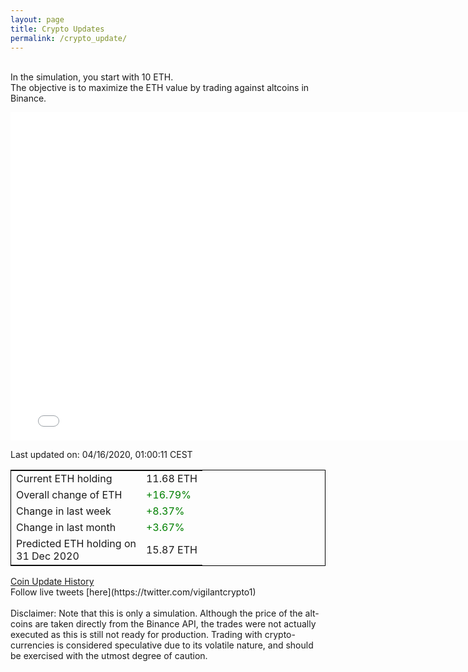 ```yaml
---
layout: page
title: Crypto Updates
permalink: /crypto_update/
---
```

<br>In the simulation, you start with 10 ETH.<br>The objective is to maximize the ETH value by trading against altcoins 
in Binance.

<iframe width="775" height="525" frameborder="0" scrolling="no" src="//plotly.com/~vikramaditya91/109.embed"></iframe>

Last updated on: 04/16/2020, 01:00:11 CEST 
<table style="border:1px solid black;margin-left:auto;margin-right:auto;">
	<tbody>
	<tr>
		<td>Current ETH holding</td>
		<td>     11.68 ETH</td>
	</tr>
	<tr>
		<td>Overall change of ETH</td>
		<td><font color="green">+16.79%</font></td>
	</tr>
	<tr>
		<td>Change in last week</td>
		<td><font color="green">+8.37%</font></td>
	</tr>
	<tr>
		<td>Change in last month</td>
		<td><font color="green">+3.67%</font></td>
	</tr>
    <tr>
		<td>Predicted ETH holding on<br>31 Dec 2020</td>
		<td>     15.87 ETH</td>
	</tr>
	</tbody>
</table>
<a href="{{ site.baseurl }}/crypto_history">Coin Update History</a>
<br>
Follow live tweets [here](https://twitter.com/vigilantcrypto1)
<br>
<br>
Disclaimer:
Note that this is only a simulation. Although the price of the alt-coins are taken directly from the Binance API, the trades were not actually executed as this is still not ready for production.
Trading with crypto-currencies is considered speculative due to its volatile nature, and should be exercised with the utmost degree of caution.